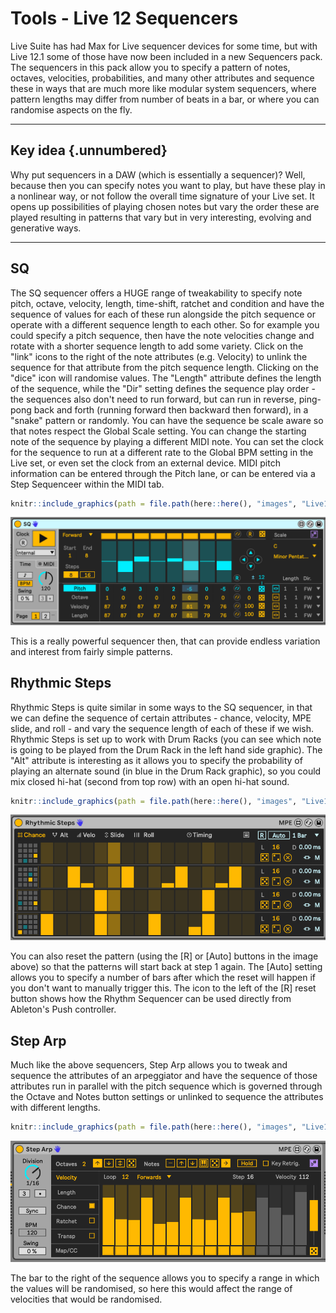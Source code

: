 # Tools - Live 12 Sequencers

Live Suite has had Max for Live sequencer devices for some time, but with Live 12.1 some of those have now been included in a new Sequencers pack. The sequencers in this pack allow you to specify a pattern of notes, octaves, velocities, probabilities, and many other attributes and sequence these in ways that are much more like modular system sequencers, where pattern lengths may differ from number of beats in a bar, or where you can randomise aspects on the fly.

------------------------------------------------------------------------

## Key idea {.unnumbered}

Why put sequencers in a DAW (which is essentially a sequencer)? Well, because then you can specify notes you want to play, but have these play in a nonlinear way, or not follow the overall time signature of your Live set. It opens up possibilities of playing chosen notes but vary the order these are played resulting in patterns that vary but in very interesting, evolving and generative ways.

------------------------------------------------------------------------

## SQ

The SQ sequencer offers a HUGE range of tweakability to specify note pitch, octave, velocity, length, time-shift, ratchet and condition and have the sequence of values for each of these run alongside the pitch sequence or operate with a different sequence length to each other. So for example you could specify a pitch sequence, then have the note velocities change and rotate with a shorter sequence length to add some variety. Click on the "link" icons to the right of the note attributes (e.g. Velocity) to unlink the sequence for that attribute from the pitch sequence length. Clicking on the "dice" icon will randomise values. The "Length" attribute defines the length of the sequence, while the "Dir" setting defines the sequence play order - the sequences also don't need to run forward, but can run in reverse, ping-pong back and forth (running forward then backward then forward), in a "snake" pattern or randomly. You can have the sequence be scale aware so that notes respect the Global Scale setting. You can change the starting note of the sequence by playing a different MIDI note. You can set the clock for the sequence to run at a different rate to the Global BPM setting in the Live set, or even set the clock from an external device. MIDI pitch information can be entered through the Pitch lane, or can be entered via a Step Sequenceer within the MIDI tab.


```r
knitr::include_graphics(path = file.path(here::here(), "images", "Live12_SQ.png"))
```

![](images/Live12_SQ.png)<!-- -->

This is a really powerful sequencer then, that can provide endless variation and interest from fairly simple patterns.

## Rhythmic Steps

Rhythmic Steps is quite similar in some ways to the SQ sequencer, in that we can define the sequence of certain attributes - chance, velocity, MPE slide, and roll - and vary the sequence length of each of these if we wish. Rhythmic Steps is set up to work with Drum Racks (you can see which note is going to be played from the Drum Rack in the left hand side graphic). The "Alt" attribute is interesting as it allows you to specify the probability of playing an alternate sound (in blue in the Drum Rack graphic), so you could mix closed hi-hat (second from top row) with an open hi-hat sound.


```r
knitr::include_graphics(path = file.path(here::here(), "images", "Live12_RhythmicSteps.png"))
```

![](images/Live12_RhythmicSteps.png)<!-- -->

You can also reset the pattern (using the [R] or [Auto] buttons in the image above) so that the patterns will start back at step 1 again. The [Auto] setting allows you to specify a number of bars after which the reset will happen if you don't want to manually trigger this. The icon to the left of the [R] reset button shows how the Rhythm Sequencer can be used directly from Ableton's Push controller.

## Step Arp

Much like the above sequencers, Step Arp allows you to tweak and sequence the attributes of an arpeggiator and have the sequence of those attributes run in parallel with the pitch sequence which is governed through the Octave and Notes button settings or unlinked to sequence the attributes with different lengths.


```r
knitr::include_graphics(path = file.path(here::here(), "images", "Live12_StepArp.png"))
```

![](images/Live12_StepArp.png)<!-- -->

The bar to the right of the sequence allows you to specify a range in which the values will be randomised, so here this would affect the range of velocities that would be randomised.

